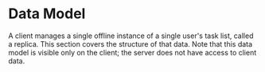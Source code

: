 # Data Model

A client manages a single offline instance of a single user's task list, called a replica.
This section covers the structure of that data.
Note that this data model is visible only on the client; the server does not have access to client data.
